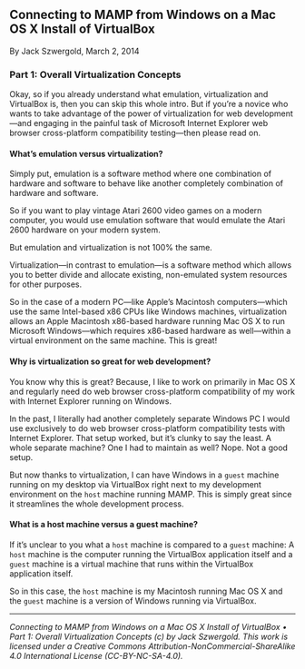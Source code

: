 ## Connecting to MAMP from Windows on a Mac OS X Install of VirtualBox

By Jack Szwergold, March 2, 2014

### Part 1: Overall Virtualization Concepts

Okay, so if you already understand what emulation, virtualization and VirtualBox is, then you can skip this whole intro. But if you’re a novice who wants to take advantage of the power of virtualization for web development—and engaging in the painful task of Microsoft Internet Explorer web browser cross-platform compatibility testing—then please read on.

#### What’s emulation versus virtualization?

Simply put, emulation is a software method where one combination of hardware and software to behave like another completely combination of hardware and software.

So if you want to play vintage Atari 2600 video games on a modern computer, you would use emulation software that would emulate the Atari 2600 hardware on your modern system.

But emulation and virtualization is not 100% the same.

Virtualization—in contrast to emulation—is a software method which allows you to better divide and allocate existing, non-emulated system resources for other purposes.

So in the case of a modern PC—like Apple’s Macintosh computers—which use the same Intel-based x86 CPUs like Windows machines, virtualization allows an Apple Macintosh x86-based hardware running Mac OS X to run Microsoft Windows—which requires x86-based hardware as well—within a virtual environment on the same machine. This is great!

#### Why is virtualization so great for web development?

You know why this is great? Because, I like to work on primarily in Mac OS X and regularly need do web browser cross-platform compatibility of my work with Internet Explorer running on Windows.

In the past, I literally had another completely separate Windows PC I would use exclusively to do web browser cross-platform compatibility tests with Internet Explorer. That setup worked, but it’s clunky to say the least. A whole separate machine? One I had to maintain as well? Nope. Not a good setup.

But now thanks to virtualization, I can have Windows in a `guest` machine running on my desktop via VirtualBox right next to my development environment on the `host` machine running MAMP. This is simply great since it streamlines the whole development process.

#### What is a host machine versus a guest machine?

If it’s unclear to you what a `host` machine is compared to a `guest` machine: A `host` machine is the computer running the VirtualBox application itself and a `guest` machine is a virtual machine that runs within the VirtualBox application itself.

So in this case, the `host` machine is my Macintosh running Mac OS X and the `guest` machine is a version of Windows running via VirtualBox.

***

*Connecting to MAMP from Windows on a Mac OS X Install of VirtualBox • Part 1: Overall Virtualization Concepts (c) by Jack Szwergold. This work is licensed under a Creative Commons Attribution-NonCommercial-ShareAlike 4.0 International License (CC-BY-NC-SA-4.0).*
